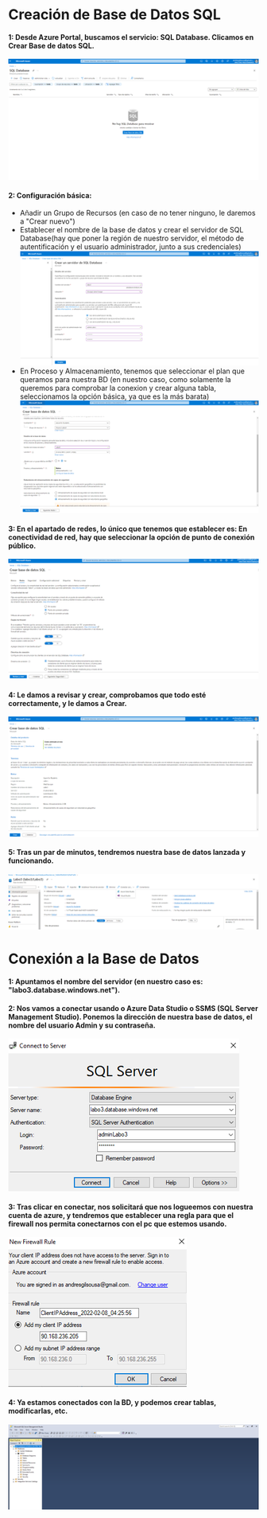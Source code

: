 # Creación de Base de Datos SQL

#### 1: Desde Azure Portal, buscamos el servicio: SQL Database. Clicamos en Crear Base de datos SQL.

![imagen1](Imagen1.png)

#### 2: Configuración básica:

- Añadir un Grupo de Recursos (en caso de no tener ninguno, le daremos a "Crear nuevo")
- Establecer el nombre de la base de datos y crear el servidor de SQL Database(hay que poner la región de nuestro servidor, el método de autentificación y el usuario administrador, junto a sus credenciales)
 ![imagen2](Imagen2.png)
- En Proceso y Almacenamiento, tenemos que seleccionar el plan que queramos para nuestra BD (en nuestro caso, como solamente la queremos para comprobar la conexion y crear alguna tabla, seleccionamos la opción básica, ya que es la más barata)
![imagen3](Imagen3.png)

#### 3: En el apartado de redes, lo único que tenemos que establecer es: En conectividad de red, hay que seleccionar la opción de punto de conexión público.
![imagen4](Imagen4.png)


#### 4: Le damos a revisar y crear, comprobamos que todo esté correctamente, y le damos a Crear.

![imagen5](Imagen5.png)

#### 5: Tras un par de minutos, tendremos nuestra base de datos lanzada y funcionando.

![imagen6](Imagen6.png)

# Conexión a la Base de Datos

#### 1:  Apuntamos el nombre del servidor (en nuestro caso es: "labo3.database.windows.net").

#### 2: Nos vamos a conectar usando o Azure Data Studio o SSMS (SQL Server Management Studio). Ponemos la dirección de nuestra base de datos, el nombre del usuario Admin y su contraseña.

![imagen7](Imagen7.png)

#### 3: Tras clicar en conectar, nos solicitará que nos logueemos con nuestra cuenta de azure, y tendremos que establecer una regla para que el firewall nos permita conectarnos con el pc que estemos usando.

![imagen8](Imagen8.png)

#### 4: Ya estamos conectados con la BD, y podemos crear tablas, modificarlas, etc.

![imagen9](Imagen9.png)